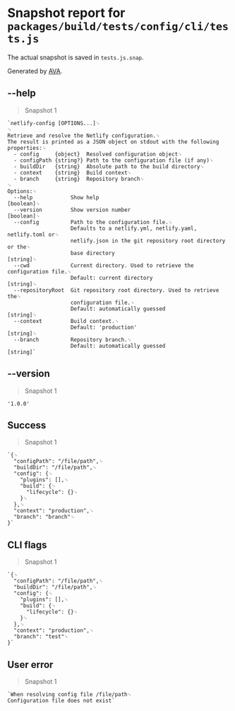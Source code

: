 # Snapshot report for `packages/build/tests/config/cli/tests.js`

The actual snapshot is saved in `tests.js.snap`.

Generated by [AVA](https://ava.li).

## --help

> Snapshot 1

    `netlify-config [OPTIONS...]␊
    ␊
    Retrieve and resolve the Netlify configuration.␊
    The result is printed as a JSON object on stdout with the following properties:␊
      - config     {object}  Resolved configuration object␊
      - configPath {string?} Path to the configuration file (if any)␊
      - buildDir   {string}  Absolute path to the build directory␊
      - context    {string}  Build context␊
      - branch     {string}  Repository branch␊
    ␊
    Options:␊
      --help            Show help                                          [boolean]␊
      --version         Show version number                                [boolean]␊
      --config          Path to the configuration file.␊
                        Defaults to a netlify.yml, netlify.yaml, netlify.toml or␊
                        netlify.json in the git repository root directory or the␊
                        base directory                                      [string]␊
      --cwd             Current directory. Used to retrieve the configuration file.␊
                        Default: current directory                          [string]␊
      --repositoryRoot  Git repository root directory. Used to retrieve the␊
                        configuration file.␊
                        Default: automatically guessed                      [string]␊
      --context         Build context.␊
                        Default: 'production'                               [string]␊
      --branch          Repository branch.␊
                        Default: automatically guessed                      [string]`

## --version

> Snapshot 1

    '1.0.0'

## Success

> Snapshot 1

    `{␊
      "configPath": "/file/path",␊
      "buildDir": "/file/path",␊
      "config": {␊
        "plugins": [],␊
        "build": {␊
          "lifecycle": {}␊
        }␊
      },␊
      "context": "production",␊
      "branch": "branch"␊
    }`

## CLI flags

> Snapshot 1

    `{␊
      "configPath": "/file/path",␊
      "buildDir": "/file/path",␊
      "config": {␊
        "plugins": [],␊
        "build": {␊
          "lifecycle": {}␊
        }␊
      },␊
      "context": "production",␊
      "branch": "test"␊
    }`

## User error

> Snapshot 1

    `When resolving config file /file/path␊
    Configuration file does not exist`
